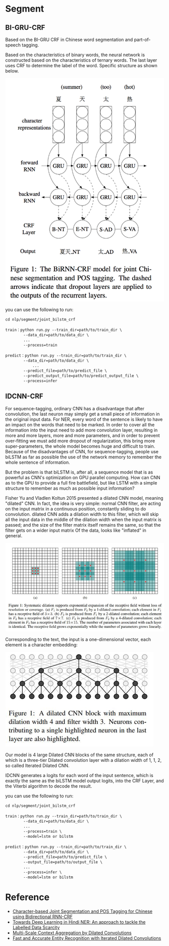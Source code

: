 # Segment

## BI-GRU-CRF

Based on the BI-GRU CRF in Chinese word segmentation and part-of-speech tagging.

Based on the characteristics of binary words, the neural network is constructed based on the characteristics of ternary words.
 The last layer uses CRF to determine the label of the word. Specific structure as shown below.
 
![joint_segment_tagger](../../images/joint_segment_tagger.png)

you can use the following to run:

```
cd nlp/segment/joint_bilstm_crf

train：python run.py --train_dir=path/to/train_dir \
        --data_dir=path/to/data_dir \
        ...
        --process=train
        
predict：python run.py --train_dir=path/to/train_dir \
        --data_dir=path/to/data_dir \
            ...
        --predict_file=path/to/predict_file \
        --predict_output_file=path/to/predict_output_file \
        --process=infer
```

## IDCNN-CRF

For sequence-tagging, ordinary CNN has a disadvantage that after convolution, the last neuron may simply get a small piece of information in the original input data.
For NER, every word of the sentence is likely to have an impact on the words that need to be marked. In order to cover all the information into the input need to add more convolution layer,
resulting in more and more layers, more and more parameters, and in order to prevent over-fitting we must add more dropout of regularization, this bring more super-parameters, the whole model becomes huge and difficult to train.
Because of the disadvantages of CNN, for sequence-tagging, people use biLSTM as far as possible the use of the network memory to remember the whole sentence of information.

But the problem is that biLSTM is, after all, a sequence model that is as powerful as CNN's optimization on GPU parallel computing. How can CNN as to the GPU to provide a full fire battlefield,
but like LSTM with a simple structure to remember as much as possible input information?

Fisher Yu and Vladlen Koltun 2015 presented a dilated CNN model, meaning "dilated" CNN. In fact, the idea is very simple: normal CNN filter, are acting on the input matrix in a continuous position,
constantly sliding to do convolution. dilated CNN adds a dilation width to this filter, which will skip all the input data in the middle of the dilation width when the input matrix is ​​passed;
and the size of the filter matrix itself remains the same, so that the filter gets on a wider input matrix Of the data, looks like "inflated" in general.

![Dilated CNN](../../images/dilated_cnn.jpg)

Corresponding to the text, the input is a one-dimensional vector, each element is a character embedding:

![Dilated CNN block](../../images/dilated_cnn_block.jpg)

Our model is 4 large Dilated CNN blocks of the same structure, each of which is a three-tier Dilated convolution layer with a dilation width of 1, 1, 2, so called Iterated Dilated CNN.

IDCNN generates a logits for each word of the input sentence, which is exactly the same as the biLSTM model output logits, into the CRF Layer, and the Viterbi algorithm to decode the result.

you can use the following to run:

```
cd nlp/segment/joint_bilstm_crf

train：python run.py --train_dir=path/to/train_dir \
        --data_dir=path/to/data_dir \
        ...
        --process=train \
        --model=lstm or bilstm
        
predict：python run.py --train_dir=path/to/train_dir \
        --data_dir=path/to/data_dir \
        --predict_file=path/to/predict_file \
        --output_file=path/to/output_file \
        ...
        --process=infer \
        --model=lstm or bilstm
```

# Reference

- [Character-based Joint Segmentation and POS Tagging for Chinese using Bidirectional RNN-CRF](https://arxiv.org/pdf/1704.01314.pdf)
- [Towards Deep Learning in Hindi NER: An approach to tackle the Labelled Data Scarcity](https://arxiv.org/abs/1610.09756)
- [Multi-Scale Context Aggregation by Dilated Convolutions](https://arxiv.org/abs/1511.07122) 
- [Fast and Accurate Entity Recognition with Iterated Dilated Convolutions](https://arxiv.org/abs/1702.02098)
